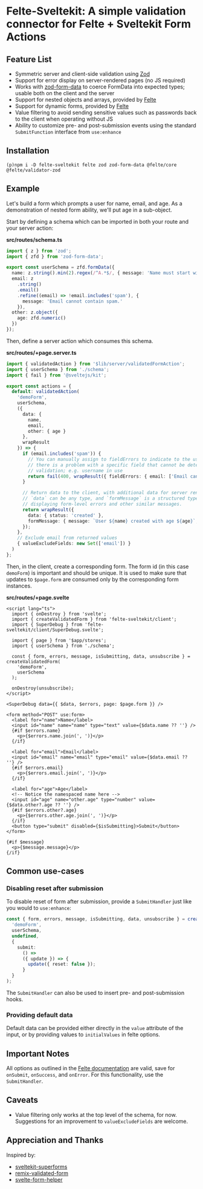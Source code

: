 # Felte-Sveltekit: A simple validation connector for Felte + Sveltekit Form Actions

## Feature List

- Symmetric server and client-side validation using [Zod](https://zod.dev)
- Support for error display on server-rendered pages (no JS required)
- Works with [zod-form-data](https://github.com/airjp73/remix-validated-form/tree/main/packages/zod-form-data) to coerce FormData into expected types; usable both on the client and the server
- Support for nested objects and arrays, provided by [Felte](https://felte.dev/docs/svelte/nested-forms)
- Support for dynamic forms, provided by [Felte](https://felte.dev/docs/svelte/dynamic-forms)
- Value filtering to avoid sending sensitive values such as passwords back to the client when operating without JS
- Ability to customize pre- and post-submission events using the standard `SubmitFunction` interface from `use:enhance`

## Installation

```
(p)npm i -D felte-sveltekit felte zod zod-form-data @felte/core @felte/validator-zod
```

## Example

Let's build a form which prompts a user for name, email, and age. As a
demonstration of nested form ability, we'll put age in a sub-object.

Start by defining a schema which can be imported in both your route and your server action:

**src/routes/schema.ts**

```ts
import { z } from 'zod';
import { zfd } from 'zod-form-data';

export const userSchema = zfd.formData({
  name: z.string().min(2).regex(/^A.*$/, { message: 'Name must start with A' }),
  email: z
    .string()
    .email()
    .refine((email) => !email.includes('spam'), {
      message: 'Email cannot contain spam.'
    }),
  other: z.object({
    age: zfd.numeric()
  })
});
```

Then, define a server action which consumes this schema.

**src/routes/+page.server.ts**

```ts
import { validatedAction } from '$lib/server/validatedFormAction';
import { userSchema } from './schema';
import { fail } from '@sveltejs/kit';

export const actions = {
  default: validatedAction(
    'demoForm',
    userSchema,
    ({
      data: {
        name,
        email,
        other: { age }
      },
      wrapResult
    }) => {
      if (email.includes('spam')) {
        // You can manually assign to fieldErrors to indicate to the user that
        // there is a problem with a specific field that cannot be detected in
        // validation; e.g. username in use
        return fail(400, wrapResult({ fieldErrors: { email: ['Email cannot contain spam.'] } }));
      }

      // Return data to the client, with additional data for server rendering.
      // `data` can be any type, and `formMessage` is a structured type for
      // displaying form-level errors and other similar messages.
      return wrapResult({
        data: { status: 'created' },
        formMessage: { message: `User ${name} created with age ${age}`, type: 'success' }
      });
    },
    // Exclude email from returned values
    { valueExcludeFields: new Set(['email']) }
  )
};
```

Then, in the client, create a corresponding form. The form id (in this case
`demoForm`) is important and should be unique. It is used to make sure that
updates to `$page.form` are consumed only by the corresponding form instances.

**src/routes/+page.svelte**

```svelte
<script lang="ts">
  import { onDestroy } from 'svelte';
  import { createValidatedForm } from 'felte-sveltekit/client';
  import { SuperDebug } from 'felte-sveltekit/client/SuperDebug.svelte';

  import { page } from '$app/stores';
  import { userSchema } from './schema';

  const { form, errors, message, isSubmitting, data, unsubscribe } = createValidatedForm(
    'demoForm',
    userSchema
  );

  onDestroy(unsubscribe);
</script>

<SuperDebug data={{ $data, $errors, page: $page.form }} />

<form method="POST" use:form>
  <label for="name">Name</label>
  <input id="name" name="name" type="text" value={$data.name ?? ''} />
  {#if $errors.name}
    <p>{$errors.name.join(', ')}</p>
  {/if}

  <label for="email">Email</label>
  <input id="email" name="email" type="email" value={$data.email ?? ''} />
  {#if $errors.email}
    <p>{$errors.email.join(', ')}</p>
  {/if}

  <label for="age">Age</label>
  <!-- Notice the namespaced name here -->
  <input id="age" name="other.age" type="number" value={$data.other?.age ?? ''} />
  {#if $errors.other?.age}
    <p>{$errors.other.age.join(', ')}</p>
  {/if}
  <button type="submit" disabled={$isSubmitting}>Submit</button>
</form>

{#if $message}
  <p>{$message.message}</p>
{/if}
```

## Common use-cases

### Disabling reset after submission

To disable reset of form after submission, provide a `SubmitHandler` just like you would to `use:enhance`:

```ts
const { form, errors, message, isSubmitting, data, unsubscribe } = createValidatedForm(
  'demoForm',
  userSchema,
  undefined,
  {
    submit:
      () =>
      ({ update }) => {
        update({ reset: false });
      }
  }
);
```

The `SubmitHandler` can also be used to insert pre- and post-submission hooks.

### Providing default data

Default data can be provided either directly in the `value` attribute of the input, or by providing values to `initialValues` in felte options.

## Important Notes

All options as outlined in the [Felte documentation](https://felte.dev/docs/svelte/getting-started) are valid, save for `onSubmit`, `onSuccess`, and `onError`. For this functionality, use the `SubmitHandler`.

## Caveats

- Value filtering only works at the top level of the schema, for now. Suggestions for an improvement to `valueExcludeFields` are welcome.

## Appreciation and Thanks

Inspired by:

- [sveltekit-superforms](https://github.com/ciscoheat/sveltekit-superforms)
- [remix-validated-form](https://www.remix-validated-form.io/)
- [svelte-form-helper](https://github.com/CaptainCodeman/svelte-form-helper)
